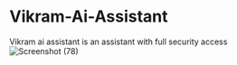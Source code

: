 # Vikram-Ai-Assistant
 Vikram ai assistant is an assistant with full security access 
![Screenshot (78)](https://github.com/user-attachments/assets/238964b9-562f-4aea-8c34-cd9afc9259cc)
